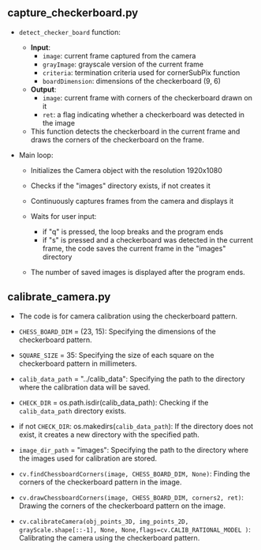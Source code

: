 

## capture_checkerboard.py

- `detect_checker_board` function:
    - **Input**:
        - `image`: current frame captured from the camera
        - `grayImage`: grayscale version of the current frame
        - `criteria`: termination criteria used for cornerSubPix function
        - `boardDimension`: dimensions of the checkerboard (9, 6)
    - **Output**:
        - `image`: current frame with corners of the checkerboard drawn on it
        - `ret`: a flag indicating whether a checkerboard was detected in the image
    - This function detects the checkerboard in the current frame and draws the corners of the checkerboard on the frame.

- Main loop:

    - Initializes the Camera object with the resolution 1920x1080
    - Checks if the "images" directory exists, if not creates it
    - Continuously captures frames from the camera and displays it
    - Waits for user input:
  
        - if "q" is pressed, the loop breaks and the program ends
        - if "s" is pressed and a checkerboard was detected in the current frame, the code saves the current frame in the "images" directory
    - The number of saved images is displayed after the program ends.

## calibrate_camera.py

- The code is for camera calibration using the checkerboard pattern.
- `CHESS_BOARD_DIM` = (23, 15): Specifying the dimensions of the checkerboard pattern.

- `SQUARE_SIZE` = 35: Specifying the size of each square on the checkerboard pattern in millimeters.

- `calib_data_path` = "../calib_data": Specifying the path to the directory where the calibration data will be saved.

- `CHECK_DIR` = os.path.isdir(calib_data_path): Checking if the `calib_data_path` directory exists.

- if not `CHECK_DIR`: os.makedirs(`calib_data_path`): If the directory does not exist, it creates a new directory with the specified path.


- `image_dir_path` = "images": Specifying the path to the directory where the images used for calibration are stored.

- `cv.findChessboardCorners(image, CHESS_BOARD_DIM, None)`: Finding the corners of the checkerboard pattern in the image.
- `cv.drawChessboardCorners(image, CHESS_BOARD_DIM, corners2, ret)`: Drawing the corners of the checkerboard pattern on the image.
- `cv.calibrateCamera(obj_points_3D, img_points_2D, grayScale.shape[::-1], None, None,flags=cv.CALIB_RATIONAL_MODEL
)`: Calibrating the camera using the checkerboard pattern.
